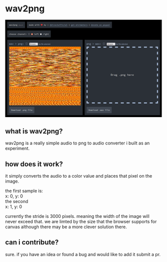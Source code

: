 # wav2png

![wav2png screenshot](readme-preview.png)

## what is wav2png?

wav2png is a really simple audio to png to audio converter i built as an experiment.

## how does it work?

it simply converts the audio to a color value and places that pixel on the image. 

the first sample is:  
x: 0, y: 0  
the second  
x: 1, y: 0

currently the stride is 3000 pixels. meaning the width of the image will never exceed that. we are limted by the size that the browser supports for canvas although there may be a more clever solution there.

## can i contribute?

sure. if you have an idea or found a bug and would like to add it submit a pr.